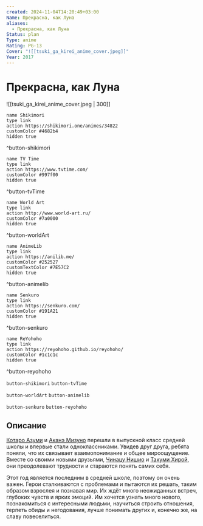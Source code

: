 ```yaml
---
created: 2024-11-04T14:20:49+03:00
Name: Прекрасна, как Луна
aliases:
  - Прекрасна, как Луна
Status: plan
Type: anime
Rating: PG-13
Cover: "![[tsuki_ga_kirei_anime_cover.jpeg]]"
Year: 2017
---
```


# Прекрасна, как Луна

![[tsuki_ga_kirei_anime_cover.jpeg | 300]]

```button
name Shikimori
type link
action https://shikimori.one/animes/34822
customColor #4682b4
hidden true
```
^button-shikimori

```button
name TV Time
type link
action https://www.tvtime.com/
customColor #997f00
hidden true
```
^button-tvTime

```button
name World Art
type link
action http://www.world-art.ru/
customColor #7a0000
hidden true
```
^button-worldArt

```button
name AnimeLib
type link
action https://anilib.me/
customColor #252527
customTextColor #7E57C2
hidden true
```
^button-animelib

```button
name Senkuro
type link
action https://senkuro.com/
customColor #191A21
hidden true
```
^button-senkuro

```button
name ReYohoho
type link
action https://reyohoho.github.io/reyohoho/
customColor #1c1c1c
hidden true
```
^button-reyohoho

`button-shikimori` `button-tvTime`

`button-worldArt` `button-animelib`

`button-senkuro` `button-reyohoho`

## Описание

[Котаро Азуми](https://shikimori.one/characters/148762-kotarou-azumi) и [Аканэ Мизуно](https://shikimori.one/characters/148763-akane-mizuno) перешли в выпускной класс средней школы и впервые стали одноклассниками. Увидев друг друга, ребята поняли, что их связывает взаимопонимание и общее мироощущение. Вместе со своими новыми друзьями, [Чинацу Нишио](https://shikimori.one/characters/148765-chinatsu-nishio) и [Такуми Хирой](https://shikimori.one/characters/148764-takumi-hira), они преодолевают трудности и стараются понять самих себя.

Этот год является последним в средней школе, поэтому он очень важен. Герои сталкиваются с проблемами и пытаются их решать, таким образом взрослея и познавая мир. Их ждёт много неожиданных встреч, глубоких чувств и ярких эмоций. Им хочется узнать много нового, познакомиться с интересными людьми, научиться строить отношения, терпеть обиды и негодования, лучше понимать других и, конечно же, на славу повеселиться.

